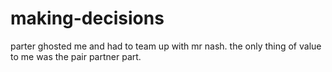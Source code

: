 # making-decisions
parter ghosted me and had to team up with mr nash. the only thing of value to me was the pair partner part.
